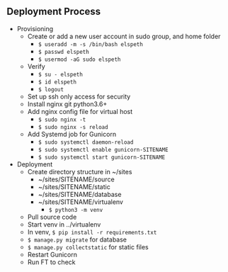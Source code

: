 ## Deployment Process
* Provisioning
    * Create or add a new user account in sudo group, and home folder
        * `$ useradd -m -s /bin/bash elspeth`
        * `$ passwd elspeth`
        * `$ usermod -aG sudo elspeth`
    * Verify
        * `$ su - elspeth`
        * `$ id elspeth`
        * `$ logout`
    * Set up ssh only access for security
    * Install nginx git python3.6+
    * Add nginx config file for virtual host
        * `$ sudo nginx -t`
        * `$ sudo nginx -s reload`
    * Add Systemd job for Gunicorn
        * `$ sudo systemctl daemon-reload`
        * `$ sudo systemctl enable gunicorn-SITENAME`
        * `$ sudo systemctl start gunicorn-SITENAME`
* Deployment
    * Create directory structure in ~/sites
        * ~/sites/SITENAME/source
        * ~/sites/SITENAME/static
        * ~/sites/SITENAME/database
        * ~/sites/SITENAME/virtualenv
            * `$ python3 -m venv`
    * Pull source code
    * Start venv in ../virtualenv
    * In venv, `$ pip install -r requirements.txt`
    * `$ manage.py migrate` for database
    * `$ manage.py collectstatic` for static files
    * Restart Gunicorn
    * Run FT to check
